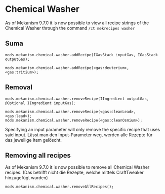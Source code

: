 # Chemical Washer

As of Mekanism 9.7.0 it is now possible to view all recipe strings of the Chemical Washer through the command `/ct mekrecipes washer`

## Suma

```zenscript
mods.mekanism.chemical.washer.addRecipe(IGasStack inputGas, IGasStack outputGas);

mods.mekanism.chemical.washer.addRecipe(<gas:deuterium>, <gas:tritium>);
```

## Removal

```zenscript
mods.mekanism.chemical.washer.removeRecipe(IIngredient outputGas, @Optional IIngredient inputGas);

mods.mekanism.chemical.washer.removeRecipe(<gas:cleanLead>, <gas:lead>);
mods.mekanism.chemical.washer.removeRecipe(<gas:cleanOsmium>);
```

Specifying an input parameter will only remove the specific recipe that uses said input. Lässt man den Input-Parameter weg, werden alle Rezepte für das jeweilige Item gelöscht.

## Removing all recipes

As of Mekanism 9.7.0 it is now possible to remove all Chemical Washer recipes. (Das betrifft nicht die Rezepte, welche mittels CraftTweaker hinzugefügt wurden)

```zenscript
mods.mekanism.chemical.washer.removeAllRecipes();
```